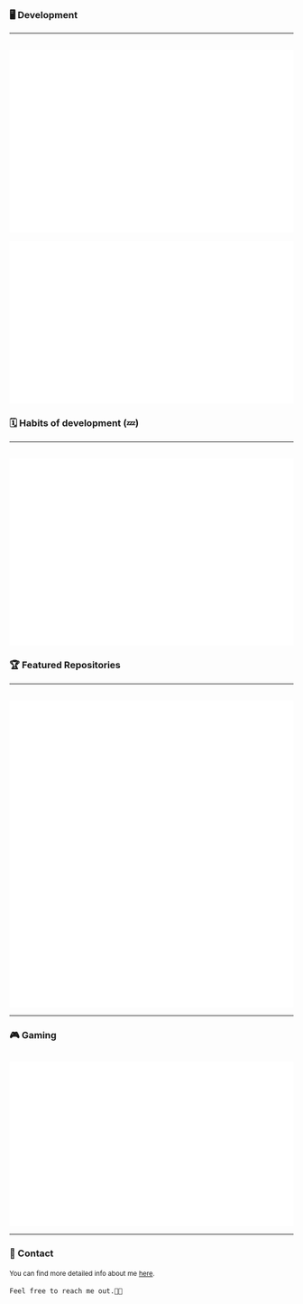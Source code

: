 
<!DOCTYPE html>
<html lang="en">
<head>
    <meta charset="UTF-8">
    <meta name="viewport" content="width=device-width, initial-scale=1.0">
    <link rel="stylesheet"
        href="https://fonts.googleapis.com/css2?family=Material+Symbols+Rounded:opsz,wght,FILL,GRAD@20..48,100..700,0..1,-50..200" />
        <link href="https://fonts.googleapis.com/css2?family=Roboto:ital,wght@0,100..900;1,100..900&display=swap"
        rel="stylesheet">
</head>
<body>


<h3><strong>🖥️ Development</strong></h3>
<hr>
<div style="display:flex;justify-content:center;padding-top:15px;"><img src="github-metrics.svg"></div>
<div style="display:flex;justify-content:center;padding-top:15px;"><img src="metrics-pagespeed.svg"></div>
<h3><strong>🗓️ Habits of development (💤)</strong></h3>
<hr>
<div style="display:flex;justify-content:center;padding-top:15px;"><img src="metrics-habits.svg"></div>
<h3><strong>🏆 Featured Repositories </strong></h3>
<hr>
<div style="display:flex;justify-content:center;padding-top:15px;"><img src="metrics-repo.svg"></div>
<hr>
<h3>🎮 Gaming</h3>
<div style="display:flex;justify-content:center;padding-top:15px;"><img src="metrics-steam-profile.svg"></div>
<hr>
<h3>🪪 Contact</h3>
<span><small>You can find more detailed info about me <a href="https://willmayrink.github.io">here</a>.</span></small>
    
`Feel free to reach me out.👋🏻`

</body>
</html>
